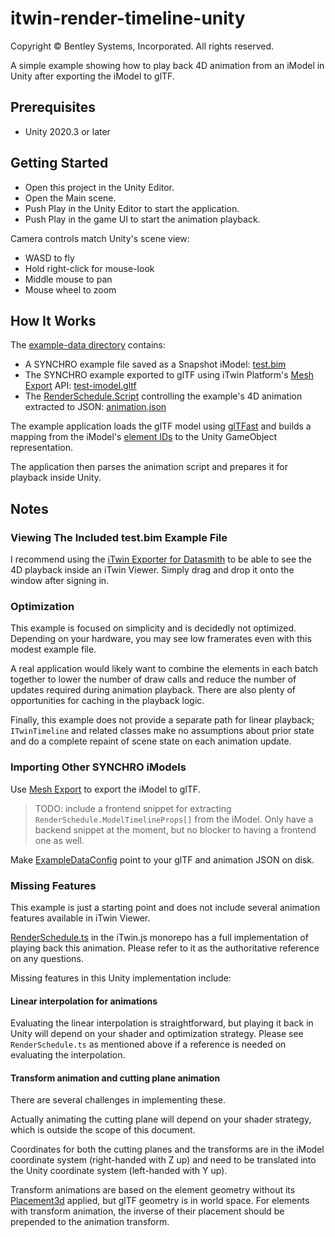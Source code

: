 # itwin-render-timeline-unity

Copyright © Bentley Systems, Incorporated. All rights reserved.

A simple example showing how to play back 4D animation from an iModel in Unity after exporting the iModel to glTF.

## Prerequisites

- Unity 2020.3 or later

## Getting Started

- Open this project in the Unity Editor.
- Open the Main scene.
- Push Play in the Unity Editor to start the application.
- Push Play in the game UI to start the animation playback.

Camera controls match Unity's scene view:

- WASD to fly
- Hold right-click for mouse-look
- Middle mouse to pan
- Mouse wheel to zoom

## How It Works

The [example-data directory](./example-data/) contains:

- A SYNCHRO example file saved as a Snapshot iModel: [test.bim](./example-data/test.bim)
- The SYNCHRO example exported to glTF using iTwin Platform's [Mesh Export](https://developer.bentley.com/apis/mesh-export/) API: [test-imodel.gltf](./example-data/test-imodel.gltf)
- The [RenderSchedule.Script](https://www.itwinjs.org/reference/core-common/displaystyles/renderschedule/renderschedule.script/)
  controlling the example's 4D animation extracted to JSON: [animation.json](./example-data/animation.json)

The example application loads the glTF model using [glTFast](https://github.com/atteneder/glTFast) and builds a mapping from
the iModel's [element IDs](https://www.itwinjs.org/learning/backend/accesselements/) to the Unity GameObject representation.

The application then parses the animation script and prepares it for playback inside Unity.

## Notes

### Viewing The Included test.bim Example File

I recommend using the [iTwin Exporter for Datasmith](https://developer.bentley.com/unreal) to be able to see the 4D playback
inside an iTwin Viewer. Simply drag and drop it onto the window after signing in.

### Optimization

This example is focused on simplicity and is decidedly not optimized. Depending on your hardware, you may see low framerates
even with this modest example file.

A real application would likely want to combine the elements in each batch together to lower the number of draw calls and
reduce the number of updates required during animation playback. There are also plenty of opportunities for caching in the
playback logic.

Finally, this example does not provide a separate path for linear playback; `ITwinTimeline` and related classes make no
assumptions about prior state and do a complete repaint of scene state on each animation update.

### Importing Other SYNCHRO iModels

Use [Mesh Export](https://developer.bentley.com/apis/mesh-export/) to export the iModel to glTF.

> TODO: include a frontend snippet for extracting `RenderSchedule.ModelTimelineProps[]` from the iModel. Only have a backend snippet at the moment, but no blocker to having a frontend one as well.

Make [ExampleDataConfig](./Assets/ExampleDataConfig.cs) point to your glTF and animation JSON on disk.

### Missing Features

This example is just a starting point and does not include several animation features available in iTwin Viewer.

[RenderSchedule.ts](https://github.com/iTwin/itwinjs-core/blob/master/core/common/src/RenderSchedule.ts) in the iTwin.js monorepo
has a full implementation of playing back this animation. Please refer to it as the authoritative reference on any questions.

Missing features in this Unity implementation include:

#### Linear interpolation for animations

Evaluating the linear interpolation is straightforward, but playing it back in Unity will depend on your shader and optimization strategy.
Please see `RenderSchedule.ts` as mentioned above if a reference is needed on evaluating the interpolation.

#### Transform animation and cutting plane animation

There are several challenges in implementing these.

Actually animating the cutting plane will depend on your shader strategy, which is outside the scope of this document.

Coordinates for both the cutting planes and the transforms are in the iModel coordinate system (right-handed with Z up)
and need to be translated into the Unity coordinate system (left-handed with Y up).

Transform animations are based on the element geometry without its [Placement3d](https://www.itwinjs.org/reference/core-common/geometry/placement3d/)
applied, but glTF geometry is in world space. For elements with transform animation, the inverse of their placement should
be prepended to the animation transform.
